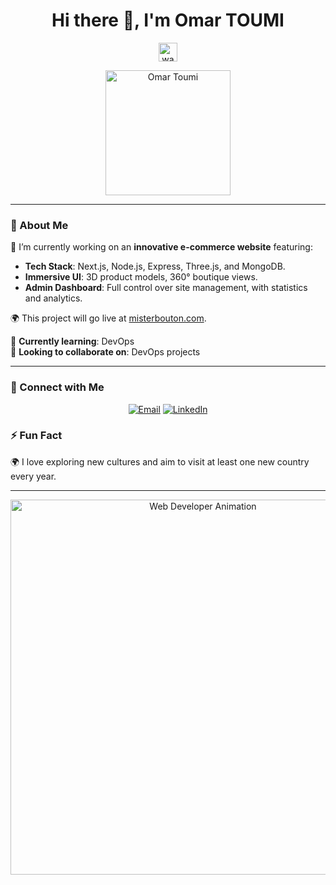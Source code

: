 <h1 align="center">Hi there 👋, I'm Omar TOUMI</h1>

<p align="center">
  <img src="https://media.giphy.com/media/hvRJCLFzcasrR4ia7z/giphy.gif" width="30" alt="wave"> <!-- Animated Wave Icon -->
</p>

<p align="center">
  <img src="https://raw.githubusercontent.com/yourusername/yourrepo/main/path/to/image.jpg" width="200" alt="Omar Toumi"> <!-- Profile Image -->
</p>

---

### 🚀 About Me
🔭 I’m currently working on an **innovative e-commerce website** featuring:
- **Tech Stack**: Next.js, Node.js, Express, Three.js, and MongoDB.
- **Immersive UI**: 3D product models, 360° boutique views.
- **Admin Dashboard**: Full control over site management, with statistics and analytics.
  
🌍 This project will go live at [misterbouton.com](https://www.misterbouton.com/).

🌱 **Currently learning**: DevOps  
👯 **Looking to collaborate on**: DevOps projects  

---

### 💬 Connect with Me
<p align="center">
  <a href="mailto:omartoumi158@gmail.com"><img src="https://img.shields.io/badge/-Email-blue?style=flat-square&logo=gmail" alt="Email"></a>
  <a href="https://www.linkedin.com/in/toumiomar"><img src="https://img.shields.io/badge/-LinkedIn-blue?style=flat-square&logo=linkedin" alt="LinkedIn"></a>
</p>

### ⚡ Fun Fact
🌍 I love exploring new cultures and aim to visit at least one new country every year.

---

<p align="center">
  <img src="https://user-images.githubusercontent.com/.../web-dev-animation.gif" width="600" alt="Web Developer Animation"> <!-- Add relevant GIF for web dev -->
</p>
